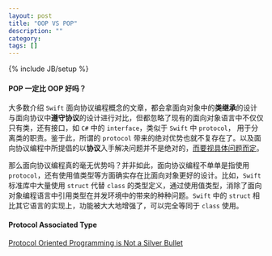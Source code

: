 ```yaml
---
layout: post
title: "OOP VS POP"
description: ""
category: 
tags: []
---
```

{% include JB/setup %}


#### POP 一定比 OOP 好吗？

大多数介绍 `Swift` 面向协议编程概念的文章，都会拿面向对象中的**类继承**的设计与面向协议中**遵守协议**的设计进行对比，但都忽略了现有的面向对象语言中不仅仅只有类，还有接口，如 `C#` 中的 `interface`，类似于 `Swift` 中 `protocol`， 用于分离类的职责。鉴于此，所谓的 `protocol` 带来的绝对优势也就不复存在了。以及面向协议编程中所提倡的以**协议**入手解决问题并不是绝对的，[而要视具体问题而定](https://www.dotconferences.com/2016/01/rob-napier-beyond-crusty-real-world-protocols)。

那么面向协议编程真的毫无优势吗？并非如此，面向协议编程不单单是指使用 `protocol`，还有使用值类型等方面确实存在比面向对象更好的设计。比如，`Swift` 标准库中大量使用 `struct` 代替 `class` 的类型定义，通过使用值类型，消除了面向对象编程语言中引用类型在并发环境中的带来的种种问题。`Swift` 中的 `struct` 相比其它语言的实现上，功能被大大地增强了，可以完全等同于 `class` 使用。

#### Protocol Associated Type




[Protocol Oriented Programming is Not a Silver Bullet](http://chris.eidhof.nl/post/protocol-oriented-programming/)